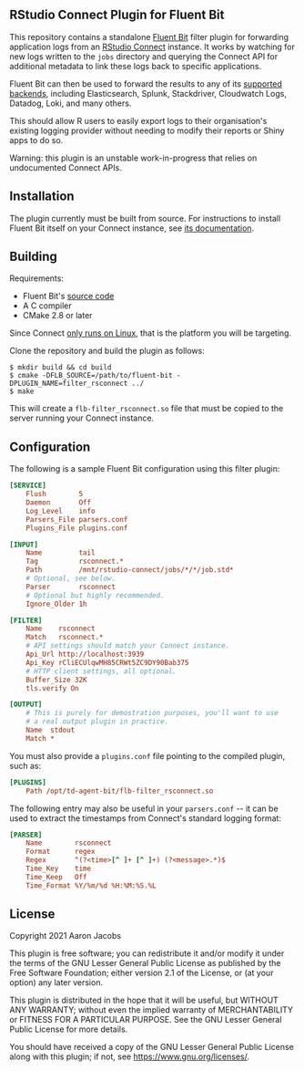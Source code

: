 ## RStudio Connect Plugin for Fluent Bit

This repository contains a standalone [Fluent Bit](https://fluentbit.io/) filter
plugin for forwarding application logs from an [RStudio
Connect](https://www.rstudio.com/products/connect/) instance. It works by
watching for new logs written to the `jobs` directory and querying the Connect
API for additional metadata to link these logs back to specific applications.

Fluent Bit can then be used to forward the results to any of its [supported
backends](https://docs.fluentbit.io/manual/pipeline/outputs), including
Elasticsearch, Splunk, Stackdriver, Cloudwatch Logs, Datadog, Loki, and many
others.

This should allow R users to easily export logs to their organisation's existing
logging provider without needing to modify their reports or Shiny apps to do so.

Warning: this plugin is an unstable work-in-progress that relies on undocumented
Connect APIs.

## Installation

The plugin currently must be built from source. For instructions to install
Fluent Bit itself on your Connect instance, see [its
documentation](https://docs.fluentbit.io/manual/installation/getting-started-with-fluent-bit).

## Building

Requirements:

* Fluent Bit's [source code]()
* A C compiler
* CMake 2.8 or later

Since Connect [only runs on
Linux](https://docs.rstudio.com/connect/admin/#system-requirements), that is the
platform you will be targeting.

Clone the repository and build the plugin as follows:

``` shell
$ mkdir build && cd build
$ cmake -DFLB_SOURCE=/path/to/fluent-bit -DPLUGIN_NAME=filter_rsconnect ../
$ make
```

This will create a `flb-filter_rsconnect.so` file that must be copied to the
server running your Connect instance.

## Configuration

The following is a sample Fluent Bit configuration using this filter plugin:

``` ini
[SERVICE]
    Flush        5
    Daemon       Off
    Log_Level    info
    Parsers_File parsers.conf
    Plugins_File plugins.conf

[INPUT]
    Name         tail
    Tag          rsconnect.*
    Path         /mnt/rstudio-connect/jobs/*/*/job.std*
    # Optional, see below.
    Parser       rsconnect
    # Optional but highly recommended.
    Ignore_Older 1h

[FILTER]
    Name    rsconnect
    Match   rsconnect.*
    # API settings should match your Connect instance.
    Api_Url http://localhost:3939
    Api_Key rCliECUlqwMH85CRWt5ZC9DY90Bab375
    # HTTP client settings, all optional.
    Buffer_Size 32K
    tls.verify On

[OUTPUT]
    # This is purely for demostration purposes, you'll want to use
    # a real output plugin in practice.
    Name  stdout
    Match *
```

You must also provide a `plugins.conf` file pointing to the compiled plugin,
such as:

``` ini
[PLUGINS]
    Path /opt/td-agent-bit/flb-filter_rsconnect.so
```

The following entry may also be useful in your `parsers.conf` -- it can be used
to extract the timestamps from Connect's standard logging format:

``` ini
[PARSER]
    Name        rsconnect
    Format      regex
    Regex       ^(?<time>[^ ]+ [^ ]+) (?<message>.*)$
    Time_Key    time
    Time_Keep   Off
    Time_Format %Y/%m/%d %H:%M:%S.%L
```

## License

Copyright 2021 Aaron Jacobs

This plugin is free software; you can redistribute it and/or
modify it under the terms of the GNU Lesser General Public
License as published by the Free Software Foundation; either
version 2.1 of the License, or (at your option) any later version.

This plugin is distributed in the hope that it will be useful,
but WITHOUT ANY WARRANTY; without even the implied warranty of
MERCHANTABILITY or FITNESS FOR A PARTICULAR PURPOSE.  See the GNU
Lesser General Public License for more details.

You should have received a copy of the GNU Lesser General Public
License along with this plugin; if not, see https://www.gnu.org/licenses/.
